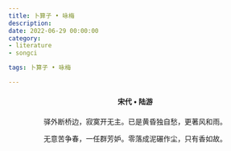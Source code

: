 ```yaml
---
title: 卜算子 • 咏梅
description:
date: 2022-06-29 00:00:00
category:
- literature
- songci

tags: 卜算子 • 咏梅

---
```


<div id="poem-author">
    宋代 • 陆游
</div>
<div id="poem-body">
<p class="poem-paragraph">驿外断桥边，寂寞开无主。已是黄昏独自愁，更著风和雨。</p>
<p class="poem-paragraph">无意苦争春，一任群芳妒。零落成泥碾作尘，只有香如故。</p>

</div>

<style>

#poem-author {
    width: 100%;
    text-align: center;
    margin: 20px 0;
    font-weight: bold;
}
#poem-body {
    width: 100%;
    text-align: center;
}
.poem-paragraph {
    font-family: "仿宋"
}

</style>